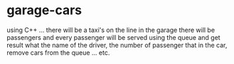# garage-cars
using C++ ... there will be a taxi's on the line in the garage there will be passengers and every passenger will be served using the queue and get result what the name of the driver, the number of passenger that in the car, remove cars from the queue ... etc.
